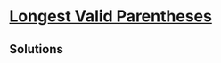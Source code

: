 # [Longest Valid Parentheses](https://leetcode.com/problems/longest-valid-parentheses/)

## Solutions
